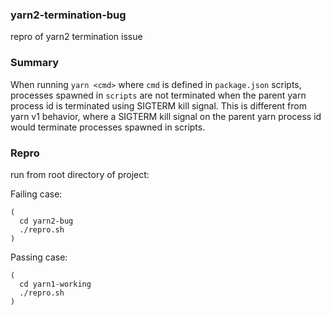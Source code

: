 ### yarn2-termination-bug
repro of yarn2 termination issue

### Summary

When running `yarn <cmd>` where `cmd` is defined in `package.json` scripts, processes spawned in `scripts` are not terminated when the parent yarn process id is terminated using SIGTERM kill signal. This is different from yarn v1 behavior, where a SIGTERM kill signal on the parent yarn process id would terminate processes spawned in scripts.

### Repro

run from root directory of project:

Failing case:
```
(
  cd yarn2-bug
  ./repro.sh
)
```

Passing case:
```
(
  cd yarn1-working
  ./repro.sh
)
```
